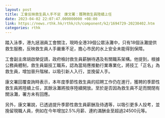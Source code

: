 ```yaml
---
layout: post
title: 工會反映救生員人手不足　康文署：獲聘救生員陸續上任
date: 2023-04-02 22:07:47.000000000 +08:00
link: https://news.rthk.hk/rthk/ch/component/k2/1694729-20230402.htm
categories: rthk
---
```


踏入泳季，港九拯溺員工會關注，現時全港39個公眾泳灘中，只有18個泳灘提供救生服務，反映救生員人手嚴重不足，擔心市民的水上安全未能得到保障。

工會副主席胡啟榮促請，政府檢討救生員薪酬待遇及有關職系架構。他提到，根據公務員體制，救生員屬技工職系，認為當局應推動行業專業化，將技工「正名」為救生員，增加晉升階梯，以吸引新人入行，並挽留人手。

康文署回覆查詢時表示，本年度季節性救生員的招聘工作仍在進行，獲聘的季節性救生員將陸續上任，其餘泳灘將按序陸續開放。至於是否因為救生員不足而關閉有關泳灘，署方未有回應。 

另外，康文署說，已透過提升季節性救生員薪酬及待遇等，以吸引更多人投考，並挽留現職人員，例如在今年增加2.5%月薪、連約滿酬金至超過24500元等。

